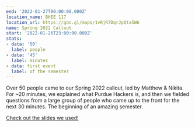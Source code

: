 ```yaml
---
end: '2022-01-27T00:00:00.000Z'
location_name: BHEE 117
location_url: https://goo.gl/maps/1vRjR7DqrJpQta5W6
name: Spring 2022 Callout
start: '2022-01-26T23:00:00.000Z'
stats:
- data: '50'
  label: people
- data: '45'
  label: minutes
- data: first event
  label: of the semester
---
```


Over 50 people came to our Spring 2022 callout, led by Matthew & Nikita. For ~20 minutes, we explained what Purdue Hackers is, and then we fielded questions from a large group of people who came up to the front for the next 30 minutes. The beginning of an amazing semester.

[Check out the slides we used!](https://docs.google.com/presentation/d/1axqCI-EgpnLBp5Ol-jczoCu4sHJ3FbcN/edit#slide=id.p1)